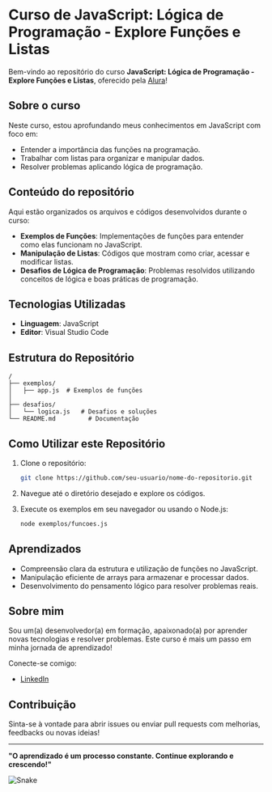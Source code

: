 # Curso de JavaScript: Lógica de Programação - Explore Funções e Listas

Bem-vindo ao repositório do curso **JavaScript: Lógica de Programação - Explore Funções e Listas**, oferecido pela [Alura](https://www.alura.com.br)!

## Sobre o curso

Neste curso, estou aprofundando meus conhecimentos em JavaScript com foco em:

- Entender a importância das funções na programação.
- Trabalhar com listas para organizar e manipular dados.
- Resolver problemas aplicando lógica de programação.

## Conteúdo do repositório

Aqui estão organizados os arquivos e códigos desenvolvidos durante o curso:

- **Exemplos de Funções**: Implementações de funções para entender como elas funcionam no JavaScript.
- **Manipulação de Listas**: Códigos que mostram como criar, acessar e modificar listas.
- **Desafios de Lógica de Programação**: Problemas resolvidos utilizando conceitos de lógica e boas práticas de programação.

## Tecnologias Utilizadas

- **Linguagem**: JavaScript
- **Editor**: Visual Studio Code

## Estrutura do Repositório

```
/
├── exemplos/
│   ├── app.js  # Exemplos de funções
│   
├── desafios/
│   └── logica.js   # Desafios e soluções
└── README.md         # Documentação
```

## Como Utilizar este Repositório

1. Clone o repositório:

   ```bash
   git clone https://github.com/seu-usuario/nome-do-repositorio.git
   ```

2. Navegue até o diretório desejado e explore os códigos.

3. Execute os exemplos em seu navegador ou usando o Node.js:

   ```bash
   node exemplos/funcoes.js
   ```

## Aprendizados

- Compreensão clara da estrutura e utilização de funções no JavaScript.
- Manipulação eficiente de arrays para armazenar e processar dados.
- Desenvolvimento do pensamento lógico para resolver problemas reais.

## Sobre mim

Sou um(a) desenvolvedor(a) em formação, apaixonado(a) por aprender novas tecnologias e resolver problemas. Este curso é mais um passo em minha jornada de aprendizado!

Conecte-se comigo:

- [LinkedIn](https://www.linkedin.com/in/gustavo-cunha-837044160/)

## Contribuição

Sinta-se à vontade para abrir issues ou enviar pull requests com melhorias, feedbacks ou novas ideias!

---

**"O aprendizado é um processo constante. Continue explorando e crescendo!"**


<picture>
  <source media="(prefers-color-scheme: dark)" srcset="https://raw.githubusercontent.com/gustavocunha234/gustavocunha234/main/github-contribution-grid-snake-dark.svg">
  <source media="(prefers-color-scheme: light)" srcset="https://raw.githubusercontent.com/gustavocunha234/gustavocunha234/main/github-contribution-grid-snake.svg">
  <img alt="Snake" src="https://raw.githubusercontent.com/gustavocunha234/gustavocunha234/main/github-contribution-grid-snake.svg">
</picture>






